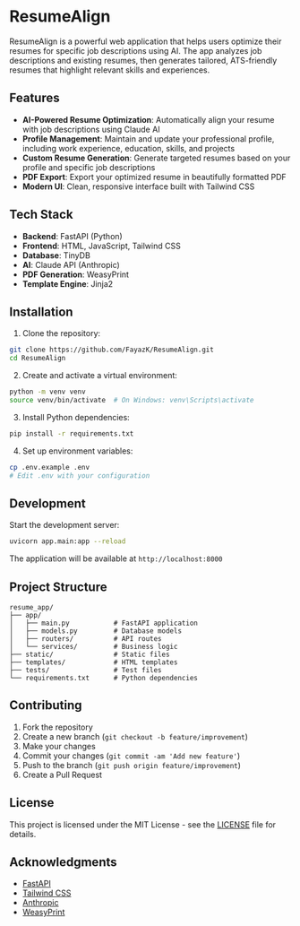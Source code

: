 # ResumeAlign

ResumeAlign is a powerful web application that helps users optimize their resumes for specific job descriptions using AI. The app analyzes job descriptions and existing resumes, then generates tailored, ATS-friendly resumes that highlight relevant skills and experiences.

## Features

- **AI-Powered Resume Optimization**: Automatically align your resume with job descriptions using Claude AI
- **Profile Management**: Maintain and update your professional profile, including work experience, education, skills, and projects
- **Custom Resume Generation**: Generate targeted resumes based on your profile and specific job descriptions
- **PDF Export**: Export your optimized resume in beautifully formatted PDF
- **Modern UI**: Clean, responsive interface built with Tailwind CSS

## Tech Stack

- **Backend**: FastAPI (Python)
- **Frontend**: HTML, JavaScript, Tailwind CSS
- **Database**: TinyDB
- **AI**: Claude API (Anthropic)
- **PDF Generation**: WeasyPrint
- **Template Engine**: Jinja2

## Installation

1. Clone the repository:
```bash
git clone https://github.com/FayazK/ResumeAlign.git
cd ResumeAlign
```

2. Create and activate a virtual environment:
```bash
python -m venv venv
source venv/bin/activate  # On Windows: venv\Scripts\activate
```

3. Install Python dependencies:
```bash
pip install -r requirements.txt
```

4. Set up environment variables:
```bash
cp .env.example .env
# Edit .env with your configuration
```

## Development

Start the development server:
```bash
uvicorn app.main:app --reload
```


The application will be available at `http://localhost:8000`

## Project Structure

```
resume_app/
├── app/
│   ├── main.py           # FastAPI application
│   ├── models.py         # Database models
│   ├── routers/          # API routes
│   └── services/         # Business logic
├── static/               # Static files
├── templates/            # HTML templates
├── tests/                # Test files
└── requirements.txt      # Python dependencies
```

## Contributing

1. Fork the repository
2. Create a new branch (`git checkout -b feature/improvement`)
3. Make your changes
4. Commit your changes (`git commit -am 'Add new feature'`)
5. Push to the branch (`git push origin feature/improvement`)
6. Create a Pull Request

## License

This project is licensed under the MIT License - see the [LICENSE](LICENSE) file for details.

## Acknowledgments

- [FastAPI](https://fastapi.tiangolo.com/)
- [Tailwind CSS](https://tailwindcss.com/)
- [Anthropic](https://www.anthropic.com/)
- [WeasyPrint](https://weasyprint.org/)